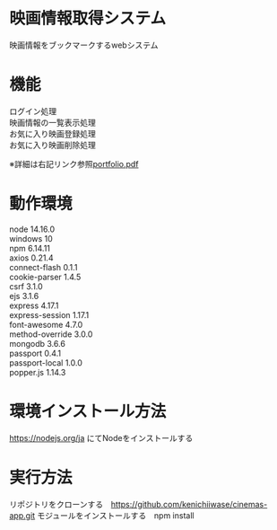 # 映画情報取得システム
映画情報をブックマークするwebシステム

# 機能
ログイン処理  
映画情報の一覧表示処理  
お気に入り映画登録処理  
お気に入り映画削除処理

※詳細は右記リンク参照[portfolio.pdf](https://github.com/kenichiiwase/portfolio/files/7109210/portfolio.pdf)

# 動作環境  
node 14.16.0  
windows 10  
npm 6.14.11  
axios 0.21.4  
connect-flash 0.1.1  
cookie-parser 1.4.5  
csrf 3.1.0  
ejs 3.1.6  
express 4.17.1  
express-session 1.17.1  
font-awesome 4.7.0  
method-override 3.0.0  
mongodb 3.6.6  
passport 0.4.1  
passport-local 1.0.0  
popper.js 1.14.3  

# 環境インストール方法  
https://nodejs.org/ja にてNodeをインストールする

# 実行方法  
リポジトリをクローンする　https://github.com/kenichiiwase/cinemas-app.git
モジュールをインストールする　npm install

